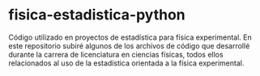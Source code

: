 # fisica-estadistica-python
Código utilizado en proyectos de estadística para física experimental.
En este repositorio subiré algunos de los archivos de código que desarrollé durante la carrera de licenciatura en ciencias físicas, todos ellos relacionados al uso de la estadística orientada a la física experimental.
